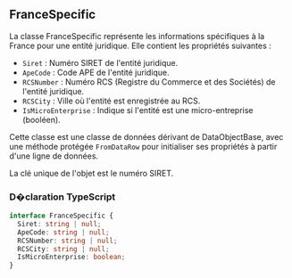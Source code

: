 ﻿## FranceSpecific

La classe FranceSpecific représente les informations spécifiques à la France pour une entité juridique. Elle contient les propriétés suivantes :

- `Siret` : Numéro SIRET de l'entité juridique.
- `ApeCode` : Code APE de l'entité juridique.
- `RCSNumber` : Numéro RCS (Registre du Commerce et des Sociétés) de l'entité juridique.
- `RCSCity` : Ville où l'entité est enregistrée au RCS.
- `IsMicroEnterprise` : Indique si l'entité est une micro-entreprise (booléen).

Cette classe est une classe de données dérivant de DataObjectBase, avec une méthode protégée `FromDataRow` pour initialiser ses propriétés à partir d'une ligne de données.

La clé unique de l'objet est le numéro SIRET.

### D�claration TypeScript
```typescript
interface FranceSpecific {
  Siret: string | null;
  ApeCode: string | null;
  RCSNumber: string | null;
  RCSCity: string | null;
  IsMicroEnterprise: boolean;
}
```
